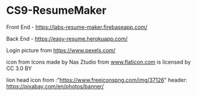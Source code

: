 # CS9-ResumeMaker

Front End - https://labs-resume-maker.firebaseapp.com/

Back End - https://easy-resume.herokuapp.com/

Login picture from https://www.pexels.com/

icon from Icons made by Nas Ztudio from www.flaticon.com is licensed by CC 3.0 BY

lion head icon from :"https://www.freeiconspng.com/img/37126"
header: https://pixabay.com/en/photos/banner/
